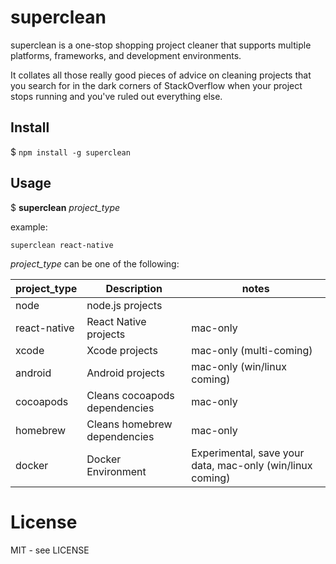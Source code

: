 # superclean 

superclean is a one-stop shopping project cleaner that supports multiple platforms, frameworks, and development environments.

It collates all those really good pieces of advice on cleaning projects that you search for in the dark corners of StackOverflow when your project stops running and you've ruled out everything else.

## Install

$ ```npm install -g superclean```

## Usage

$ __superclean__ _project_type_

example: 
```
superclean react-native
```

 

_project_type_ can be one of the following:

| project_type | Description | notes |
| ---- | ---- | ---- |
| node | node.js projects |
| react-native | React Native projects | mac-only
| xcode | Xcode projects | mac-only (multi-coming)
| android | Android projects | mac-only (win/linux coming)
| cocoapods | Cleans cocoapods dependencies | mac-only |
| homebrew | Cleans homebrew dependencies | mac-only |
| docker | Docker Environment | Experimental, save your data, mac-only (win/linux coming) |

# License

MIT - see LICENSE

